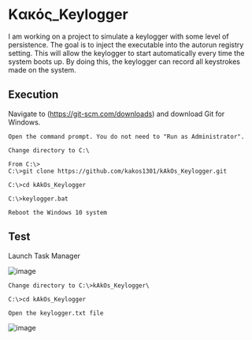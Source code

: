 # Kακός_Keylogger
I am working on a project to simulate a keylogger with some level of persistence. The goal is to inject the executable into the autorun registry setting. This will allow the keylogger to start automatically every time the system boots up. By doing this, the keylogger can record all keystrokes made on the system.

## Execution

Navigate to (https://git-scm.com/downloads) and download Git for Windows.
```
Open the command prompt. You do not need to "Run as Administrator".

Change directory to C:\

From C:\>
C:\>git clone https://github.com/kakos1301/kAkOs_Keylogger.git

C:\>cd kAkOs_Keylogger

C:\>keylogger.bat

Reboot the Windows 10 system
```

## Test


Launch Task Manager

![image](https://github.com/kakos1301/kAkOs_Keylogger/assets/144972038/3786c272-d864-4511-b80c-8eab3925af93)


```
Change directory to C:\>kAkOs_Keylogger\

C:\>cd kAkOs_Keylogger

Open the keylogger.txt file
```
![image](https://github.com/kakos1301/kAkOs_Keylogger/assets/144972038/ab84af6a-aa9a-43e0-890b-32222f957dd0)

